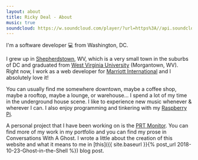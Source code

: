 ```yaml
---
layout: about
title: Ricky Deal - About
music: true
soundcloud: https://w.soundcloud.com/player/?url=https%3A//api.soundcloud.com/tracks/111244653&color=%23ff5500
---
```


I'm a software developer 💻 from Washington, DC.

I grew up in [Shepherdstown](http://shepherdstown.info), WV, which is a very small town in the suburbs of DC and graduated from [West Virginia University](https://www.wvu.edu) (Morgantown, WV). Right now, I work as a web developer for [Marriott International](https://www.marriott.com/marriott/aboutmarriott.mi) and I absolutely love it!

You can usually find me somewhere downtown, maybe a coffee shop, maybe a rooftop, maybe a lounge, or warehouse... I spend a lot of my time in the underground house scene. I like to experience new music whenever & wherever I can. I also enjoy programming and tinkering with my [Raspberry Pi](https://www.raspberrypi.org).

A personal project that I have been working on is the [PRT Monitor](http://www.thedaonline.com/news/bot-account-can-tell-when-prt-is-down-within-five/article_940d3182-ba3d-11e8-a305-d7d8e3af9f55.html). You can find more of my work in my portfolio and you can find my prose in Conversations With A Ghost. I wrote a little about the creation of this website and what it means to me in [this]({{ site.baseurl }}{% post_url 2018-10-23-Ghost-in-the-Shell %}) blog post.